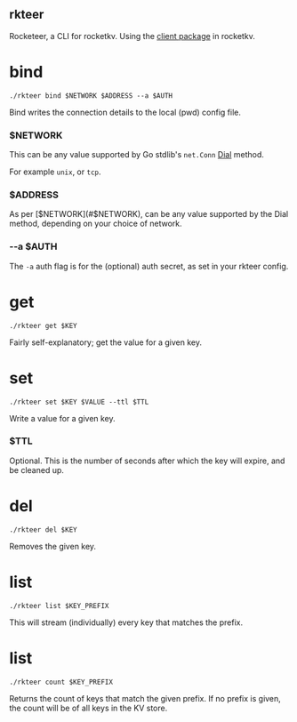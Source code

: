 rkteer
-----

Rocketeer, a CLI for rocketkv.
Using the [client package](https://github.com/intob/rocketkv/tree/main/client) in rocketkv.

# bind
```
./rkteer bind $NETWORK $ADDRESS --a $AUTH
```
Bind writes the connection details to the local (pwd) config file.

### $NETWORK
This can be any value supported by Go stdlib's `net.Conn` [Dial](https://pkg.go.dev/net?utm_source=gopls#Dial) method.

For example `unix`, or `tcp`.

### $ADDRESS
As per [$NETWORK](#$NETWORK), can be any value supported by the Dial method, depending on your choice of network.

### --a $AUTH
The `-a` auth flag is for the (optional) auth secret, as set in your rkteer config.

# get
```
./rkteer get $KEY
```
Fairly self-explanatory; get the value for a given key.

# set
```
./rkteer set $KEY $VALUE --ttl $TTL
```
Write a value for a given key.

### $TTL
Optional. This is the number of seconds after which the key will expire, and be cleaned up.

# del
```
./rkteer del $KEY
```
Removes the given key.

# list
```
./rkteer list $KEY_PREFIX
```
This will stream (individually) every key that matches the prefix.

# list
```
./rkteer count $KEY_PREFIX
```
Returns the count of keys that match the given prefix. If no prefix is given, the count will be of all keys in the KV store.